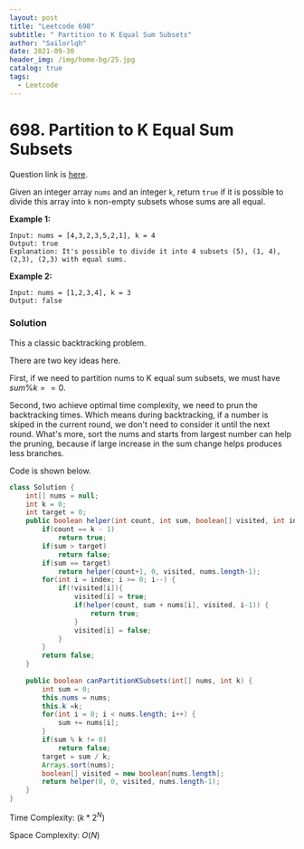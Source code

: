 ```yaml
---
layout: post
title: "Leetcode 698"
subtitle: " Partition to K Equal Sum Subsets"
author: "Sailorlqh"
date: 2021-09-30
header_img: /img/home-bg/25.jpg
catalog: true
tags:
  - Leetcode
---
```


# 698. Partition to K Equal Sum Subsets
Question link is [here](https://leetcode.com/problems/partition-to-k-equal-sum-subsets/).

Given an integer array `nums` and an integer `k`, return `true` if it is possible to divide this array into `k` non-empty subsets whose sums are all equal.

 

**Example 1:**

```
Input: nums = [4,3,2,3,5,2,1], k = 4
Output: true
Explanation: It's possible to divide it into 4 subsets (5), (1, 4), (2,3), (2,3) with equal sums.
```

**Example 2:**

```
Input: nums = [1,2,3,4], k = 3
Output: false
```


### Solution

This a classic backtracking problem. 

There are two key ideas here.

First, if we need to partition nums to K equal sum subsets, we must have $sum \% k == 0$.

Second, two achieve optimal time complexity, we need to prun the backtracking times. Which means during backtracking,  if a number is skiped in the current round, we don't need to consider it until the next round. What's more, sort the nums and starts from largest number can help the pruning, because if large increase in the sum change helps produces less branches.

Code is shown below.

```java
class Solution {
    int[] nums = null;
    int k = 0;
    int target = 0;
    public boolean helper(int count, int sum, boolean[] visited, int index) {
        if(count == k - 1)
            return true;
        if(sum > target) 
            return false;
        if(sum == target) 
            return helper(count+1, 0, visited, nums.length-1);
        for(int i = index; i >= 0; i--) {
            if(!visited[i]){
                visited[i] = true;
                if(helper(count, sum + nums[i], visited, i-1)) {
                    return true;
                }
                visited[i] = false;
            }
        }    
        return false;       
    }
    
    public boolean canPartitionKSubsets(int[] nums, int k) {
        int sum = 0;
        this.nums = nums;
        this.k =k;
        for(int i = 0; i < nums.length; i++) {
            sum += nums[i];
        }
        if(sum % k != 0)
            return false;
        target = sum / k;
        Arrays.sort(nums);
        boolean[] visited = new boolean[nums.length];
        return helper(0, 0, visited, nums.length-1);
    }
}
```

Time Complexity: $(k*2^N)$

Space Complexity: $O(N)$